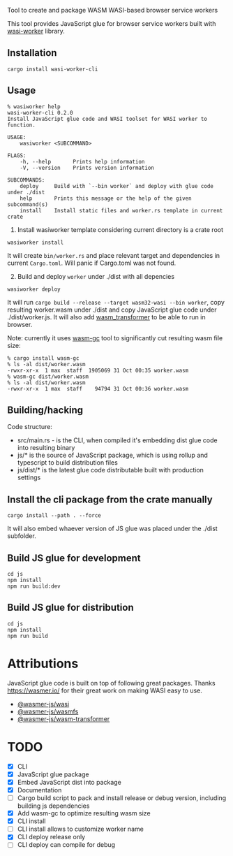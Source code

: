 Tool to create and package WASM WASI-based browser service workers

This tool provides JavaScript glue for browser service workers built with [wasi-worker](https://crates.io/crates/wasi-worker) library.

## Installation

```
cargo install wasi-worker-cli
```

## Usage

```shell
% wasiworker help       
wasi-worker-cli 0.2.0
Install JavaScript glue code and WASI toolset for WASI worker to function.

USAGE:
    wasiworker <SUBCOMMAND>

FLAGS:
    -h, --help       Prints help information
    -V, --version    Prints version information

SUBCOMMANDS:
    deploy     Build with `--bin worker` and deploy with glue code under ./dist
    help       Prints this message or the help of the given subcommand(s)
    install    Install static files and worker.rs template in current crate
```

1. Install wasiworker template considering current directory is a crate root

```
wasiworker install
```

It will create `bin/worker.rs` and place relevant target and dependencies in current `Cargo.toml`. Will panic if Cargo.toml was not found.


2. Build and deploy `worker` under ./dist with all depencies

```
wasiworker deploy
```

It will run `cargo build --release --target wasm32-wasi --bin worker`, copy resulting worker.wasm under ./dist and copy JavaScript glue code under ./dist/worker.js. It will also add [wasm_transformer](https://github.com/wasmerio/wasmer-js/tree/master/packages/wasm-transformer) to be able to run in browser.

Note: currently it uses [wasm-gc](https://github.com/alexcrichton/wasm-gc) tool to significantly cut resulting wasm file size:
```
% cargo install wasm-gc
% ls -al dist/worker.wasm
-rwxr-xr-x  1 max  staff  1905069 31 Oct 00:35 worker.wasm
% wasm-gc dist/worker.wasm
% ls -al dist/worker.wasm
-rwxr-xr-x  1 max  staff    94794 31 Oct 00:36 worker.wasm
```


## Building/hacking

Code structure:

 - src/main.rs - is the CLI, when compiled it's embedding dist glue code into resulting binary
 - js/* is the source of JavaScript package, which is using rollup and typescript to build distribution files
 - js/dist/* is the latest glue code distributable built with production settings

## Install the cli package from the crate manually

```
cargo install --path . --force
```

It will also embed whaever version of JS glue was placed under the ./dist subfolder.

## Build JS glue for development

```
cd js
npm install
npm run build:dev
```

## Build JS glue for distribution

```
cd js
npm install
npm run build
```

# Attributions

JavaScript glue code is built on top of following great packages. Thanks https://wasmer.io/ for their great work on making WASI easy to use.

 - [@wasmer-js/wasi](https://github.com/wasmerio/wasmer-js/tree/master/packages/wasi)
 - [@wasmer-js/wasmfs](https://github.com/wasmerio/wasmer-js/tree/master/packages/wasmfs)
 - [@wasmer-js/wasm-transformer](https://github.com/wasmerio/wasmer-js/tree/master/packages/wasm-transformer)

# TODO

- [X] CLI
- [X] JavaScript glue package
- [X] Embed JavaScript dist into package
- [X] Documentation
- [ ] Cargo build script to pack and install release or debug version, including building js dependencies
- [X] Add wasm-gc to optimize resulting wasm size
- [X] CLI install
- [ ] CLI install allows to customize worker name
- [X] CLI deploy release only
- [ ] CLI deploy can compile for debug
